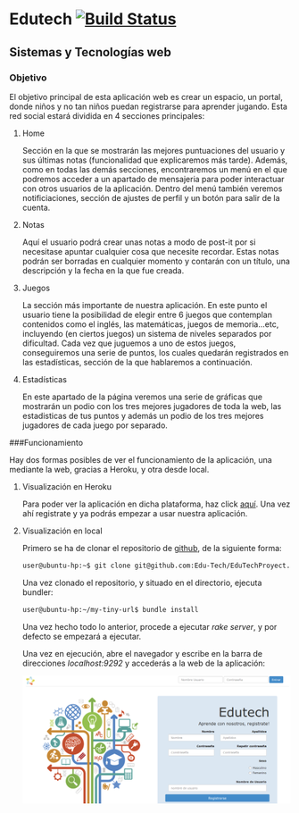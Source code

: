 Edutech [![Build Status](https://travis-ci.org/Edu-Tech/EduTechProyect.svg?branch=master)](https://travis-ci.org/Edu-Tech/EduTechProyect)
=========
Sistemas y Tecnologías web
---------------------------

### Objetivo

El objetivo principal de esta aplicación web es crear un espacio, un portal, donde niños y no tan niños puedan registrarse para aprender jugando.
Esta red social estará dividida en 4 secciones principales:

1. Home

	Sección en la que se mostrarán las mejores puntuaciones del usuario y sus últimas notas (funcionalidad que explicaremos más tarde). Además, como en todas las demás secciones, encontraremos un menú en el que podremos acceder a un apartado de mensajeria para poder interactuar con otros usuarios de la aplicación. Dentro del menú también veremos notificiaciones, sección de ajustes de perfil y un botón para salir de la cuenta.

2. Notas

	Aquí el usuario podrá crear unas notas a modo de post-it por si necesitase apuntar cualquier cosa que necesite recordar. Estas notas podrán ser borradas en cualquier momento y contarán con un título, una descripción y la fecha en la que fue creada.

3. Juegos

	La sección más importante de nuestra aplicación. En este punto el usuario tiene la posibilidad de elegir entre 6 juegos que contemplan contenidos como el inglés, las matemáticas, juegos de memoria...etc, incluyendo (en ciertos juegos) un sistema de niveles separados por dificultad. Cada vez que juguemos a uno de estos juegos, conseguiremos una serie de puntos, los cuales quedarán registrados en las estadísticas, sección de la que hablaremos a continuación.

4. Estadísticas

	En este apartado de la página veremos una serie de gráficas que mostrarán un podio con los tres mejores jugadores de toda la web, las estadisticas de tus puntos y además un podio de los tres mejores jugadores de cada juego por separado.


###Funcionamiento

Hay dos formas posibles de ver el funcionamiento de la aplicación, una mediante la web, gracias a Heroku, y otra desde local.

1. Visualización en Heroku
    
    Para poder ver la aplicación en dicha plataforma, haz click [aquí].
    Una vez ahí registrate y ya podrás empezar a usar nuestra aplicación.

2. Visualización en local

    Primero se ha de clonar el repositorio de [github], de la siguiente forma: 
    
    ```sh
    user@ubuntu-hp:~$ git clone git@github.com:Edu-Tech/EduTechProyect.git
    ```
    Una vez clonado el repositorio, y situado en el directorio, ejecuta bundler:
    
    ```sh
    user@ubuntu-hp:~/my-tiny-url$ bundle install
    ```
    
    Una vez hecho todo lo anterior, procede a ejecutar *rake server*, y por defecto se empezará a ejecutar.
    
    Una vez en ejecución, abre el navegador y escribe en la barra de direcciones *localhost:9292* y accederás a la web de la aplicación:
    
    ![ejemplo navegador](https://raw.githubusercontent.com/Edu-Tech/EduTechProyect/master/public/img/ejemplo.jpg)
    
    
[aquí]:http://my-edutech.herokuapp.com
[github]:https://github.com/Edu-Tech/EduTechProyect


